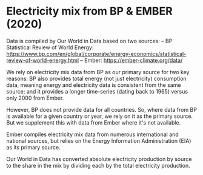 # Electricity mix from BP & EMBER (2020)

Data is compiled by Our World in Data based on two sources: 
– BP Statistical Review of World Energy: https://www.bp.com/en/global/corporate/energy-economics/statistical-review-of-world-energy.html
– Ember: https://ember-climate.org/data/

We rely on electricity mix data from BP as our primary source for two key reasons: BP also provides total energy (not just electricity) consumption data, meaning energy and electricity data is consistent from the same source; and it provides a longer time-series (dating back to 1965) versus only 2000 from Ember.

However, BP does not provide data for all countries. So, where data from BP is available for a given country or year, we rely on it as the primary source. But we supplement this with data from Ember where it's not available.

Ember compiles electricity mix data from numerous international and national sources, but relies on the Energy Information Administration (EIA) as its primary source.

Our World in Data has converted absolute electricity production by source to the share in the mix by dividing each by the total electricity production.